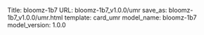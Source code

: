 Title: bloomz-1b7
URL: bloomz-1b7_v1.0.0/umr
save_as: bloomz-1b7_v1.0.0/umr.html
template: card_umr
model_name: bloomz-1b7
model_version: 1.0.0


